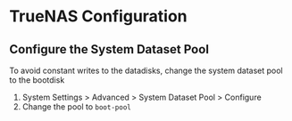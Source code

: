 # TrueNAS Configuration

## Configure the System Dataset Pool
To avoid constant writes to the datadisks, change the system dataset pool to the bootdisk
1. System Settings > Advanced > System Dataset Pool > Configure
2. Change the pool to `boot-pool`